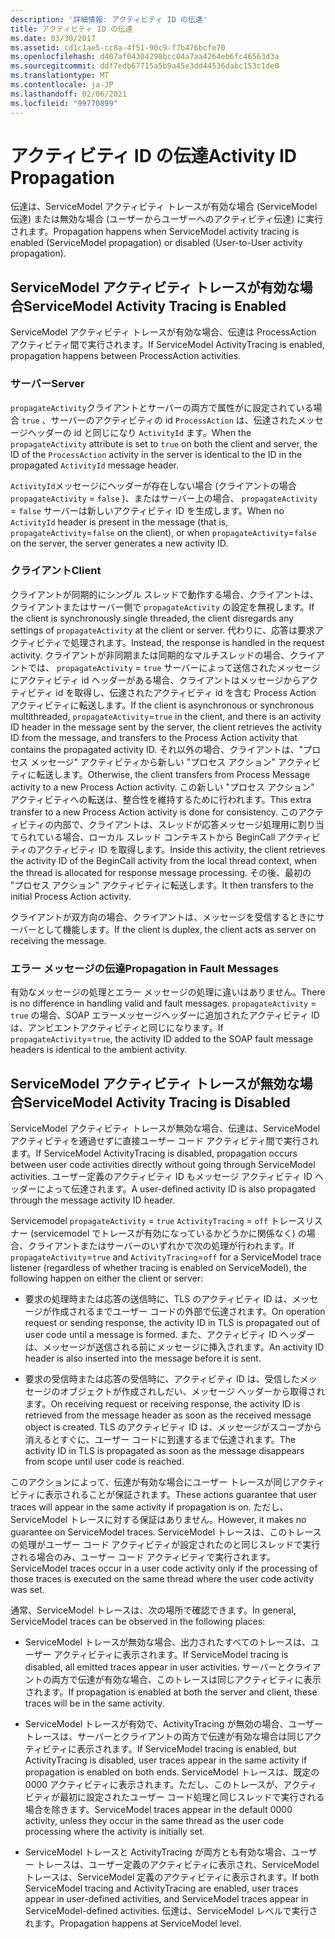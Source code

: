 ```yaml
---
description: '詳細情報: アクティビティ ID の伝達'
title: アクティビティ ID の伝達
ms.date: 03/30/2017
ms.assetid: cd1c1ae5-cc8a-4f51-90c9-f7b476bcfe70
ms.openlocfilehash: d407af04304298bcc04a7aa4264eb6fc46563d3a
ms.sourcegitcommit: ddf7edb67715a5b9a45e3dd44536dabc153c1de0
ms.translationtype: MT
ms.contentlocale: ja-JP
ms.lasthandoff: 02/06/2021
ms.locfileid: "99770899"
---
```

# <a name="activity-id-propagation"></a><span data-ttu-id="ddf57-103">アクティビティ ID の伝達</span><span class="sxs-lookup"><span data-stu-id="ddf57-103">Activity ID Propagation</span></span>

<span data-ttu-id="ddf57-104">伝達は、ServiceModel アクティビティ トレースが有効な場合 (ServiceModel 伝達) または無効な場合 (ユーザーからユーザーへのアクティビティ伝達) に実行されます。</span><span class="sxs-lookup"><span data-stu-id="ddf57-104">Propagation happens when ServiceModel activity tracing is enabled (ServiceModel propagation) or disabled (User-to-User activity propagation).</span></span>  
  
## <a name="servicemodel-activity-tracing-is-enabled"></a><span data-ttu-id="ddf57-105">ServiceModel アクティビティ トレースが有効な場合</span><span class="sxs-lookup"><span data-stu-id="ddf57-105">ServiceModel Activity Tracing is Enabled</span></span>  

 <span data-ttu-id="ddf57-106">ServiceModel アクティビティ トレースが有効な場合、伝達は ProcessAction アクティビティ間で実行されます。</span><span class="sxs-lookup"><span data-stu-id="ddf57-106">If ServiceModel ActivityTracing is enabled, propagation happens between ProcessAction activities.</span></span>  
  
### <a name="server"></a><span data-ttu-id="ddf57-107">サーバー</span><span class="sxs-lookup"><span data-stu-id="ddf57-107">Server</span></span>  

 <span data-ttu-id="ddf57-108">`propagateActivity`クライアントとサーバーの両方で属性がに設定されている場合 `true` 、サーバーのアクティビティの id `ProcessAction` は、伝達されたメッセージヘッダーの id と同じになり `ActivityId` ます。</span><span class="sxs-lookup"><span data-stu-id="ddf57-108">When the `propagateActivity` attribute is set to `true` on both the client and server, the ID of the `ProcessAction` activity in the server is identical to the ID in the propagated `ActivityId` message header.</span></span>  
  
 <span data-ttu-id="ddf57-109">`ActivityId`メッセージにヘッダーが存在しない場合 (クライアントの場合 `propagateActivity` = `false` )、またはサーバー上の場合、 `propagateActivity` = `false` サーバーは新しいアクティビティ ID を生成します。</span><span class="sxs-lookup"><span data-stu-id="ddf57-109">When no `ActivityId` header is present in the message (that is, `propagateActivity`=`false` on the client), or when `propagateActivity`=`false` on the server, the server generates a new activity ID.</span></span>  
  
### <a name="client"></a><span data-ttu-id="ddf57-110">クライアント</span><span class="sxs-lookup"><span data-stu-id="ddf57-110">Client</span></span>  

 <span data-ttu-id="ddf57-111">クライアントが同期的にシングル スレッドで動作する場合、クライアントは、クライアントまたはサーバー側で `propagateActivity` の設定を無視します。</span><span class="sxs-lookup"><span data-stu-id="ddf57-111">If the client is synchronously single threaded, the client disregards any settings of `propagateActivity` at the client or server.</span></span> <span data-ttu-id="ddf57-112">代わりに、応答は要求アクティビティで処理されます。</span><span class="sxs-lookup"><span data-stu-id="ddf57-112">Instead, the response is handled in the request activity.</span></span> <span data-ttu-id="ddf57-113">クライアントが非同期または同期的なマルチスレッドの場合、クライアントでは、 `propagateActivity` = `true` サーバーによって送信されたメッセージにアクティビティ id ヘッダーがある場合、クライアントはメッセージからアクティビティ id を取得し、伝達されたアクティビティ id を含む Process Action アクティビティに転送します。</span><span class="sxs-lookup"><span data-stu-id="ddf57-113">If the client is asynchronous or synchronous multithreaded, `propagateActivity`=`true` in the client, and there is an activity ID header in the message sent by the server, the client retrieves the activity ID from the message, and transfers to the Process Action activity that contains the propagated activity ID.</span></span> <span data-ttu-id="ddf57-114">それ以外の場合、クライアントは、"プロセス メッセージ" アクティビティから新しい "プロセス アクション" アクティビティに転送します。</span><span class="sxs-lookup"><span data-stu-id="ddf57-114">Otherwise, the client transfers from Process Message activity to a new Process Action activity.</span></span> <span data-ttu-id="ddf57-115">この新しい "プロセス アクション" アクティビティへの転送は、整合性を維持するために行われます。</span><span class="sxs-lookup"><span data-stu-id="ddf57-115">This extra transfer to a new Process Action activity is done for consistency.</span></span> <span data-ttu-id="ddf57-116">このアクティビティの内部で、クライアントは、スレッドが応答メッセージ処理用に割り当てられている場合、ローカル スレッド コンテキストから BeginCall アクティビティのアクティビティ ID を取得します。</span><span class="sxs-lookup"><span data-stu-id="ddf57-116">Inside this activity, the client retrieves the activity ID of the BeginCall activity from the local thread context, when the thread is allocated for response message processing.</span></span> <span data-ttu-id="ddf57-117">その後、最初の "プロセス アクション" アクティビティに転送します。</span><span class="sxs-lookup"><span data-stu-id="ddf57-117">It then transfers to the initial Process Action activity.</span></span>  
  
 <span data-ttu-id="ddf57-118">クライアントが双方向の場合、クライアントは、メッセージを受信するときにサーバーとして機能します。</span><span class="sxs-lookup"><span data-stu-id="ddf57-118">If the client is duplex, the client acts as server on receiving the message.</span></span>  
  
### <a name="propagation-in-fault-messages"></a><span data-ttu-id="ddf57-119">エラー メッセージの伝達</span><span class="sxs-lookup"><span data-stu-id="ddf57-119">Propagation in Fault Messages</span></span>  

 <span data-ttu-id="ddf57-120">有効なメッセージの処理とエラー メッセージの処理に違いはありません。</span><span class="sxs-lookup"><span data-stu-id="ddf57-120">There is no difference in handling valid and fault messages.</span></span> <span data-ttu-id="ddf57-121">`propagateActivity` = `true` の場合、SOAP エラーメッセージヘッダーに追加されたアクティビティ ID は、アンビエントアクティビティと同じになります。</span><span class="sxs-lookup"><span data-stu-id="ddf57-121">If `propagateActivity`=`true`, the activity ID added to the SOAP fault message headers is identical to the ambient activity.</span></span>  
  
## <a name="servicemodel-activity-tracing-is-disabled"></a><span data-ttu-id="ddf57-122">ServiceModel アクティビティ トレースが無効な場合</span><span class="sxs-lookup"><span data-stu-id="ddf57-122">ServiceModel Activity Tracing is Disabled</span></span>  

 <span data-ttu-id="ddf57-123">ServiceModel アクティビティ トレースが無効な場合、伝達は、ServiceModel アクティビティを通過せずに直接ユーザー コード アクティビティ間で実行されます。</span><span class="sxs-lookup"><span data-stu-id="ddf57-123">If ServiceModel ActivityTracing is disabled, propagation occurs between user code activities directly without going through ServiceModel activities.</span></span> <span data-ttu-id="ddf57-124">ユーザー定義のアクティビティ ID もメッセージ アクティビティ ID ヘッダーによって伝達されます。</span><span class="sxs-lookup"><span data-stu-id="ddf57-124">A user-defined activity ID is also propagated through the message activity ID header.</span></span>  
  
 <span data-ttu-id="ddf57-125">Servicemodel `propagateActivity` = `true` `ActivityTracing` = `off` トレースリスナー (servicemodel でトレースが有効になっているかどうかに関係なく) の場合、クライアントまたはサーバーのいずれかで次の処理が行われます。</span><span class="sxs-lookup"><span data-stu-id="ddf57-125">If `propagateActivity`=`true` and `ActivityTracing`=`off` for a ServiceModel trace listener (regardless of whether tracing is enabled on ServiceModel), the following happen on either the client or server:</span></span>  
  
- <span data-ttu-id="ddf57-126">要求の処理時または応答の送信時に、TLS のアクティビティ ID は、メッセージが作成されるまでユーザー コードの外部で伝達されます。</span><span class="sxs-lookup"><span data-stu-id="ddf57-126">On operation request or sending response, the activity ID in TLS is propagated out of user code until a message is formed.</span></span> <span data-ttu-id="ddf57-127">また、アクティビティ ID ヘッダーは、メッセージが送信される前にメッセージに挿入されます。</span><span class="sxs-lookup"><span data-stu-id="ddf57-127">An activity ID header is also inserted into the message before it is sent.</span></span>  
  
- <span data-ttu-id="ddf57-128">要求の受信時または応答の受信時に、アクティビティ ID は、受信したメッセージのオブジェクトが作成されしだい、メッセージ ヘッダーから取得されます。</span><span class="sxs-lookup"><span data-stu-id="ddf57-128">On receiving request or receiving response, the activity ID is retrieved from the message header as soon as the received message object is created.</span></span> <span data-ttu-id="ddf57-129">TLS のアクティビティ ID は、メッセージがスコープから消えるとすぐに、ユーザー コードに到達するまで伝達されます。</span><span class="sxs-lookup"><span data-stu-id="ddf57-129">The activity ID in TLS is propagated as soon as the message disappears from scope until user code is reached.</span></span>  
  
 <span data-ttu-id="ddf57-130">このアクションによって、伝達が有効な場合にユーザー トレースが同じアクティビティに表示されることが保証されます。</span><span class="sxs-lookup"><span data-stu-id="ddf57-130">These actions guarantee that user traces will appear in the same activity if propagation is on.</span></span> <span data-ttu-id="ddf57-131">ただし、ServiceModel トレースに対する保証はありません。</span><span class="sxs-lookup"><span data-stu-id="ddf57-131">However, it makes no guarantee on ServiceModel traces.</span></span> <span data-ttu-id="ddf57-132">ServiceModel トレースは、このトレースの処理がユーザー コード アクティビティが設定されたのと同じスレッドで実行される場合のみ、ユーザー コード アクティビティで実行されます。</span><span class="sxs-lookup"><span data-stu-id="ddf57-132">ServiceModel traces occur in a user code activity only if the processing of those traces is executed on the same thread where the user code activity was set.</span></span>  
  
 <span data-ttu-id="ddf57-133">通常、ServiceModel トレースは、次の場所で確認できます。</span><span class="sxs-lookup"><span data-stu-id="ddf57-133">In general, ServiceModel traces can be observed in the following places:</span></span>  
  
- <span data-ttu-id="ddf57-134">ServiceModel トレースが無効な場合、出力されたすべてのトレースは、ユーザー アクティビティに表示されます。</span><span class="sxs-lookup"><span data-stu-id="ddf57-134">If ServiceModel tracing is disabled, all emitted traces appear in user activities.</span></span> <span data-ttu-id="ddf57-135">サーバーとクライアントの両方で伝達が有効な場合、このトレースは同じアクティビティに表示されます。</span><span class="sxs-lookup"><span data-stu-id="ddf57-135">If propagation is enabled at both the server and client, these traces will be in the same activity.</span></span>  
  
- <span data-ttu-id="ddf57-136">ServiceModel トレースが有効で、ActivityTracing が無効の場合、ユーザー トレースは、サーバーとクライアントの両方で伝達が有効な場合は同じアクティビティに表示されます。</span><span class="sxs-lookup"><span data-stu-id="ddf57-136">If ServiceModel tracing is enabled, but ActivityTracing is disabled, user traces appear in the same activity if propagation is enabled on both ends.</span></span> <span data-ttu-id="ddf57-137">ServiceModel トレースは、既定の 0000 アクティビティに表示されます。ただし、このトレースが、アクティビティが最初に設定されたユーザー コード処理と同じスレッドで実行される場合を除きます。</span><span class="sxs-lookup"><span data-stu-id="ddf57-137">ServiceModel traces appear in the default 0000 activity, unless they occur in the same thread as the user code processing where the activity is initially set.</span></span>  
  
- <span data-ttu-id="ddf57-138">ServiceModel トレースと ActivityTracing が両方とも有効な場合、ユーザー トレースは、ユーザー定義のアクティビティに表示され、ServiceModel トレースは、ServiceModel 定義のアクティビティに表示されます。</span><span class="sxs-lookup"><span data-stu-id="ddf57-138">If both ServiceModel tracing and ActivityTracing are enabled, user traces appear in user-defined activities, and ServiceModel traces appear in ServiceModel-defined activities.</span></span> <span data-ttu-id="ddf57-139">伝達は、ServiceModel レベルで実行されます。</span><span class="sxs-lookup"><span data-stu-id="ddf57-139">Propagation happens at ServiceModel level.</span></span>
